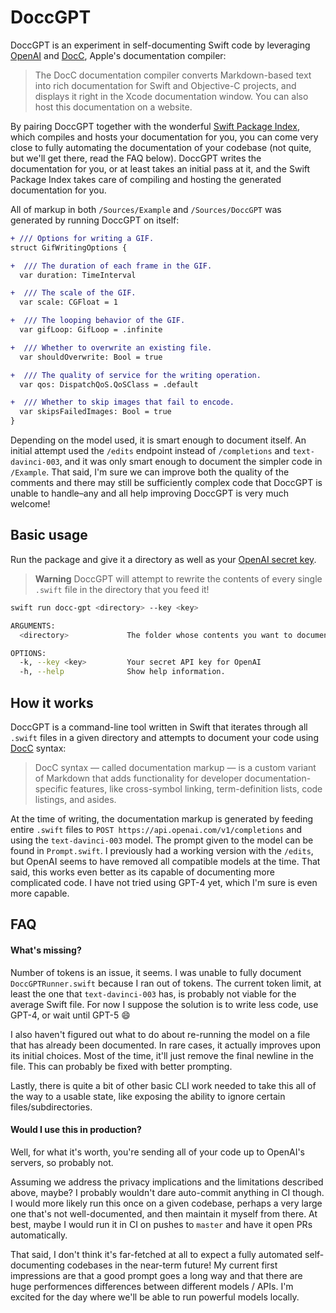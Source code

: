 # DoccGPT

DoccGPT is an experiment in self-documenting Swift code by leveraging [OpenAI](https://platform.openai.com/docs/api-reference/edits) and [DocC](https://developer.apple.com/documentation/docc), Apple's documentation compiler:

> The DocC documentation compiler converts Markdown-based text into rich documentation for Swift and Objective-C projects, and displays it right in the Xcode documentation window. You can also host this documentation on a website.

By pairing DoccGPT together with the wonderful [Swift Package Index](https://blog.swiftpackageindex.com/posts/auto-generating-auto-hosting-and-auto-updating-docc-documentation/), which compiles and hosts your documentation for you, you can come very close to fully automating the documentation of your codebase (not quite, but we'll get there, read the FAQ below). DoccGPT writes the documentation for you, or at least takes an initial pass at it, and the Swift Package Index takes care of compiling and hosting the generated documentation for you.

All of markup in both `/Sources/Example` and `/Sources/DoccGPT` was generated by running DoccGPT on itself:

```diff
+ /// Options for writing a GIF.
struct GifWritingOptions {

+  /// The duration of each frame in the GIF.
  var duration: TimeInterval

+  /// The scale of the GIF.
  var scale: CGFloat = 1

+  /// The looping behavior of the GIF.
  var gifLoop: GifLoop = .infinite

+  /// Whether to overwrite an existing file.
  var shouldOverwrite: Bool = true

+  /// The quality of service for the writing operation.
  var qos: DispatchQoS.QoSClass = .default

+  /// Whether to skip images that fail to encode.
  var skipsFailedImages: Bool = true
}
```

Depending on the model used, it is smart enough to document itself. An initial attempt used the `/edits` endpoint instead of `/completions` and `text-davinci-003`, and it was only smart enough to document the simpler code in `/Example`. That said, I'm sure we can improve both the quality of the comments and there may still be sufficiently complex code that DoccGPT is unable to handle–any and all help improving DoccGPT is very much welcome!

## Basic usage

Run the package and give it a directory as well as your [OpenAI secret key](https://platform.openai.com/account/api-keys).

> **Warning**
> DoccGPT will attempt to rewrite the contents of every single `.swift` file in the directory that you feed it!

```bash
swift run docc-gpt <directory> --key <key>
```

```bash
ARGUMENTS:
  <directory>             The folder whose contents you want to document

OPTIONS:
  -k, --key <key>         Your secret API key for OpenAI
  -h, --help              Show help information.
```

## How it works

DoccGPT is a command-line tool written in Swift that iterates through all `.swift` files in a given directory and attempts to document your code using [DocC](https://developer.apple.com/documentation/docc) syntax:

> DocC syntax — called documentation markup — is a custom variant of Markdown that adds functionality for developer documentation-specific features, like cross-symbol linking, term-definition lists, code listings, and asides.

At the time of writing, the documentation markup is generated by feeding entire `.swift` files to `POST https://api.openai.com/v1/completions` and using the `text-davinci-003` model. The prompt given to the model can be found in `Prompt.swift`. I previously had a working version with the `/edits`, but OpenAI seems to have removed all compatible models at the time. That said, this works even better as its capable of documenting more complicated code. I have not tried using GPT-4 yet, which I'm sure is even more capable.

## FAQ

#### What's missing?

Number of tokens is an issue, it seems. I was unable to fully document `DoccGPTRunner.swift` because I ran out of tokens. The current token limit, at least the one that `text-davinci-003` has, is probably not viable for the average Swift file. For now I suppose the solution is to write less code, use GPT-4, or wait until GPT-5 😄

I also haven't figured out what to do about re-running the model on a file that has already been documented. In rare cases, it actually improves upon its initial choices. Most of the time, it'll just remove the final newline in the file. This can probably be fixed with better prompting.

Lastly, there is quite a bit of other basic CLI work needed to take this all of the way to a usable state, like exposing the ability to ignore certain files/subdirectories.

#### Would I use this in production?

Well, for what it's worth, you're sending all of your code up to OpenAI's servers, so probably not.

Assuming we address the privacy implications and the limitations described above, maybe? I probably wouldn't dare auto-commit anything in CI though. I would more likely run this once on a given codebase, perhaps a very large one that's not well-documented, and then maintain it myself from there. At best, maybe I would run it in CI on pushes to `master` and have it open PRs automatically.

That said, I don't think it's far-fetched at all to expect a fully automated self-documenting codebases in the near-term future! My current first impressions are that a good prompt goes a long way and that there are huge performences differences between different models / APIs. I'm excited for the day where we'll be able to run powerful models locally.
